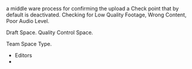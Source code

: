 
a middle ware process for confirming the upload 
a Check point that by default is deactivated.
Checking for Low Quality Footage, Wrong Content, Poor Audio Level.

Draft Space.
Quality Control Space.

Team Space Type.
- Editors
- 